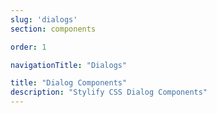 ```yaml
---
slug: 'dialogs'
section: components

order: 1

navigationTitle: "Dialogs"

title: "Dialog Components"
description: "Stylify CSS Dialog Components"
---
```


<interactive-preview class="margin-bottom:48px"
minHeight="400px"
title="Dialog"
html-snippet="components/dialogs"></interactive-preview>

<interactive-preview
min-height="400px"
title="Dialog - using components"
html-snippet="components/dialogs-components"></interactive-preview>
